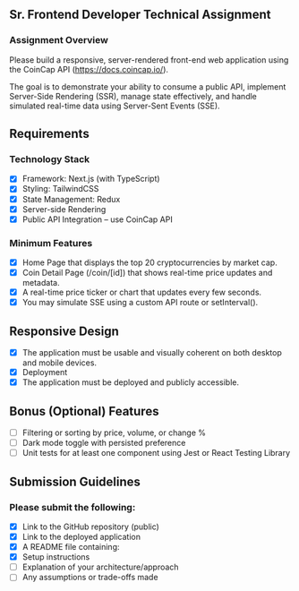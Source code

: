 ## Sr. Frontend Developer Technical Assignment

### Assignment Overview

Please build a responsive, server-rendered front-end web application using the CoinCap API (https://docs.coincap.io/).

The goal is to demonstrate your ability to consume a public API, implement Server-Side Rendering (SSR), manage state effectively, and handle simulated real-time data using Server-Sent Events (SSE).

## Requirements

### Technology Stack

- [x] Framework: Next.js (with TypeScript)
- [x] Styling: TailwindCSS
- [x] State Management: Redux
- [x] Server-side Rendering
- [x] Public API Integration – use CoinCap API

### Minimum Features

- [x] Home Page that displays the top 20 cryptocurrencies by market cap.
- [x] Coin Detail Page (/coin/[id]) that shows real-time price updates and metadata.
- [x] A real-time price ticker or chart that updates every few seconds.
- [x] You may simulate SSE using a custom API route or setInterval().

## Responsive Design

- [x] The application must be usable and visually coherent on both desktop and mobile devices.
- [x] Deployment
- [x] The application must be deployed and publicly accessible.

## Bonus (Optional) Features

- [ ] Filtering or sorting by price, volume, or change %
- [ ] Dark mode toggle with persisted preference
- [ ] Unit tests for at least one component using Jest or React Testing Library

## Submission Guidelines

### Please submit the following:

- [x] Link to the GitHub repository (public)
- [x] Link to the deployed application
- [x] A README file containing:
- [x] Setup instructions
- [ ] Explanation of your architecture/approach
- [ ] Any assumptions or trade-offs made
